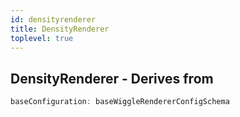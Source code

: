 ```yaml
---
id: densityrenderer
title: DensityRenderer
toplevel: true
---
```










## DensityRenderer - Derives from




```js
baseConfiguration: baseWiggleRendererConfigSchema
```

 
